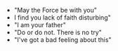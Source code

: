 - "May the Force be with you"
- I find you lack of faith disturbing"
- "I am your father"
- "Do or do not. There is no try"
- "I've got a bad feeling about this"
